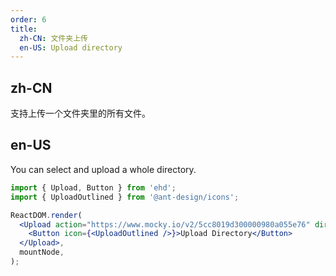 ```yaml
---
order: 6
title:
  zh-CN: 文件夹上传
  en-US: Upload directory
---
```


## zh-CN

支持上传一个文件夹里的所有文件。

## en-US

You can select and upload a whole directory.

```jsx
import { Upload, Button } from 'ehd';
import { UploadOutlined } from '@ant-design/icons';

ReactDOM.render(
  <Upload action="https://www.mocky.io/v2/5cc8019d300000980a055e76" directory>
    <Button icon={<UploadOutlined />}>Upload Directory</Button>
  </Upload>,
  mountNode,
);
```
